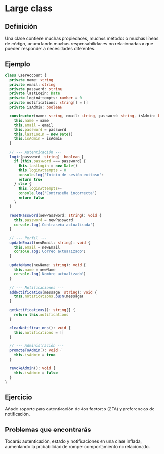 # Large class

## Definición

Una clase contiene muchas propiedades, muchos métodos o muchas líneas de código, acumulando muchas responsabilidades no relacionadas o que pueden responder a necesidades diferentes.

## Ejemplo

```typescript
class UserAccount {
  private name: string
  private email: string
  private password: string
  private lastLogin: Date
  private loginAttempts: number = 0
  private notifications: string[] = []
  private isAdmin: boolean

  constructor(name: string, email: string, password: string, isAdmin: boolean = false) {
    this.name = name
    this.email = email
    this.password = password
    this.lastLogin = new Date()
    this.isAdmin = isAdmin
  }

  // --- Autenticación ---
  login(password: string): boolean {
    if (this.password === password) {
      this.lastLogin = new Date()
      this.loginAttempts = 0
      console.log('Inicio de sesión exitoso')
      return true
    } else {
      this.loginAttempts++
      console.log('Contraseña incorrecta')
      return false
    }
  }

  resetPassword(newPassword: string): void {
    this.password = newPassword
    console.log('Contraseña actualizada')
  }

  // --- Perfil ---
  updateEmail(newEmail: string): void {
    this.email = newEmail
    console.log('Correo actualizado')
  }

  updateName(newName: string): void {
    this.name = newName
    console.log('Nombre actualizado')
  }

  // --- Notificaciones ---
  addNotification(message: string): void {
    this.notifications.push(message)
  }

  getNotifications(): string[] {
    return this.notifications
  }

  clearNotifications(): void {
    this.notifications = []
  }

  // --- Administración ---
  promoteToAdmin(): void {
    this.isAdmin = true
  }

  revokeAdmin(): void {
    this.isAdmin = false
  }
}
```

## Ejercicio

Añade soporte para autenticación de dos factores (2FA) y preferencias de notificación.

## Problemas que encontrarás

Tocarás autenticación, estado y notificaciones en una clase inflada, aumentando la probabilidad de romper comportamiento no relacionado.

